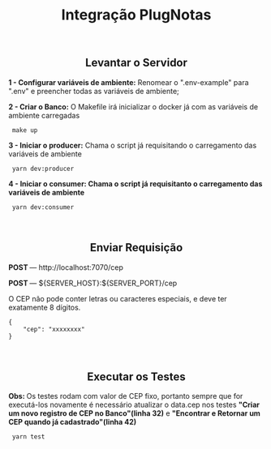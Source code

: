 <h1 align="center"> Integração PlugNotas </h1>

<br />

<h2 align="center"> Levantar o Servidor </h2>
  
<p>
    <strong>1 - Configurar variáveis de ambiente:</strong> Renomear o ".env-example" para ".env" e preencher todas as variáveis de ambiente;
</p>
<p> 
    <strong>2 - Criar o Banco:</strong> O Makefile irá inicializar o docker já com as variáveis de ambiente carregadas
    <pre><code> make up </code></pre>
</p>
<p> 
    <strong>3 - Iniciar o producer:</strong> Chama o script já requisitando o carregamento das variáveis de ambiente
    <pre><code> yarn dev:producer </code></pre>
</p>
<p> 
    <strong>4 - Iniciar o consumer: Chama o script já requisitanto o carregamento das variáveis de ambiente</strong> 
    <pre><code> yarn dev:consumer</code></pre>
</p>

<br />

<h2 align="center"> Enviar Requisição </h2>

<p> <strong> POST </strong> — http://localhost:7070/cep </p>
<p> <strong> POST </strong> — ${SERVER_HOST}:${SERVER_PORT}/cep </p>
<p>O CEP não pode conter letras ou caracteres especiais, e deve ter exatamente 8 dígitos.</p>
<pre><code>{
    "cep": "xxxxxxxx"
}</code></pre>


<br />

<h2 align="center"> Executar os Testes </h2>

<p><strong> Obs: </strong> Os testes rodam com valor de CEP fixo, portanto sempre que for executá-los novamente é necessário atualizar o data.cep nos testes <strong>"Criar um novo registro de CEP no Banco"(linha 32)</strong> e  <strong>"Encontrar e Retornar um CEP quando já cadastrado"(linha 42)</strong> 
<pre><code> yarn test </code></pre>